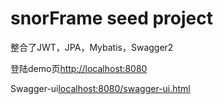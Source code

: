 # snorFrame seed project

整合了JWT，JPA，Mybatis，Swagger2

登陆demo页[http://localhost:8080](http://localhost:8080)

Swagger-ui[localhost:8080/swagger-ui.html](localhost:8080/swagger-ui.html)
